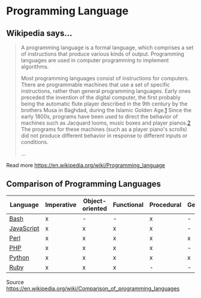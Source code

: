 # Programming Language

## Wikipedia says...

> A programming language is a formal language, which comprises a set of instructions that produce various kinds of output. Programming languages are used in computer programming to implement algorithms.
>
> Most programming languages consist of instructions for computers. There are programmable machines that use a set of specific instructions, rather than general programming languages. Early ones preceded the invention of the digital computer, the first probably being the automatic flute player described in the 9th century by the brothers Musa in Baghdad, during the Islamic Golden Age.[1] Since the early 1800s, programs have been used to direct the behavior of machines such as Jacquard looms, music boxes and player pianos.[2] The programs for these machines (such as a player piano's scrolls) did not produce different behavior in response to different inputs or conditions.
>
> ...

Read more https://en.wikipedia.org/wiki/Programming_language

## Comparison of Programming Languages

| Language | Imperative | Object-oriented | Functional | Procedural | Generic | Reflective | Event-driven |
| --- | --- | --- | --- | --- | --- | --- | --- |
| [Bash][1]       | x | - | - | x | - | - | - |
| [JavaScript][2] | x | x | x | x | - | x | x |
| [Perl][3]       | x | x | x | x | x | x | - |
| [PHP][4]        | x | x | x | x | - | x | - |
| [Python][5]     | x | x | x | x | x | x | x |
| [Ruby][6]       | x | x | x | - | - | x | - |

Source https://en.wikipedia.org/wiki/Comparison_of_programming_languages

[1]: https://en.wikipedia.org/wiki/Bash_(Unix_shell)
[2]: https://en.wikipedia.org/wiki/JavaScript
[3]: https://en.wikipedia.org/wiki/Perl
[4]: https://en.wikipedia.org/wiki/PHP
[5]: https://en.wikipedia.org/wiki/Python_(programming_language)
[6]: https://en.wikipedia.org/wiki/Ruby_(programming_language)

